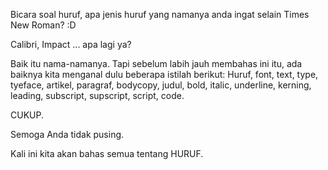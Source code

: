 Bicara soal huruf, apa jenis huruf yang namanya anda ingat selain Times New Roman? :D

Calibri, Impact ... apa lagi ya?

Baik itu nama-namanya. Tapi sebelum labih jauh membahas ini itu, ada baiknya kita menganal dulu beberapa istilah berikut:
Huruf, font, text, type, tyeface, artikel, paragraf, bodycopy, judul, bold, italic, underline, kerning, leading, subscript, supscript, script, code.

CUKUP.

Semoga Anda tidak pusing.

Kali ini kita akan bahas semua tentang HURUF.
